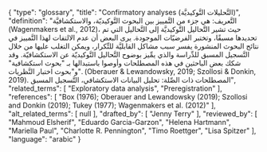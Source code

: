 {
    "type": "glossary",
    "title": "Confirmatory analyses (التَّحليلات التَّوكيديَّة)",
    "definition": "التَّعريف: هي جزء من التَّمييز بين البحوث التَّوكيديّة، والاستكشافيَّة (Wagenmakers et al., 2012)، حيث تشير التَّحاليل التَّوكيديَّة إلى التَّحاليل التي تم تحديدها مسبقًا، وتختبر الفرضيّات الموجودة.  يرى البعض أن عدم الالتفات لهذا التَّمييز في نتائج البحوث المنشورة يفسر سبب مشاكل القابليَّة للتِّكرار، ويمكن التغلب عليها من خلال التَّسجيل المسبق للدِّراسة والذي يمِّيز بوضوح التَّحاليل التَّوكيديّة عن الاستكشافيّة. وقد شكك بعض الباحثين في هذه المصطلحات وأوصوا باستبدالها بـ \"بحوث استكشافية\" و\"بحوث اختبار النَّظريات\". (Oberauer & Lewandowsky, 2019; Szollosi & Donkin, 2019).  المصطلحات ذات الصِّلة: تحليل البيانات الاستكشافي، التَّسجيل المسبق",
    "related_terms": [
        "Exploratory data analysis",
        "Preregistration"
    ],
    "references": [
        "Box (1976); Oberauer and Lewandowsky (2019); Szollosi and Donkin (2019); Tukey (1977); Wagenmakers et al. (2012)"
    ],
    "alt_related_terms": [
        null
    ],
    "drafted_by": [
        "Jenny Terry"
    ],
    "reviewed_by": [
        "Mahmoud Elsherif",
        "Eduardo Garcia-Garzon",
        "Helena Hartmann",
        "Mariella Paul",
        "Charlotte R. Pennington",
        "Timo Roettger",
        "Lisa Spitzer"
    ],
    "language": "arabic"
}
